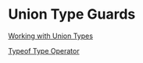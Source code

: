 # Union Type Guards 

[Working with Union Types](https://www.typescriptlang.org/docs/handbook/2/everyday-types.html#working-with-union-types)

[Typeof Type Operator](https://www.typescriptlang.org/docs/handbook/2/typeof-types.html)